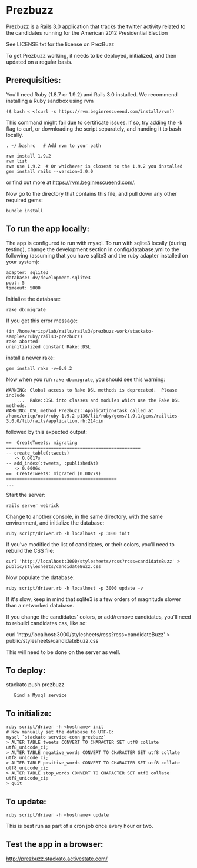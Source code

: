# Prezbuzz

Prezbuzz is a Rails 3.0 application that tracks the twitter activity
related to the candidates running for the American 2012 Presidential Election

See LICENSE.txt for the license on PrezBuzz

To get Prezbuzz working, it needs to be deployed, initialized, and
then updated on a regular basis.

## Prerequisities:

You'll need Ruby (1.8.7 or 1.9.2) and Rails 3.0 installed.  We recommend
installing a Ruby sandbox using rvm

    ($ bash < <(curl -s https://rvm.beginrescueend.com/install/rvm))
    
This command might fail due to certificate issues.  If so, try adding the -k
flag to curl, or downloading the script separately, and handing it to bash locally.
    
    . ~/.bashrc   # Add rvm to your path
    
    rvm install 1.9.2 
    rvm list
    rvm use 1.9.2  # Or whichever is closest to the 1.9.2 you installed
    gem install rails --version=3.0.0
    
or find out more at <https://rvm.beginrescueend.com/>.

Now go to the directory that contains this file, and pull down
any other required gems:

    bundle install
    
## To run the app locally:

The app is configured to run with mysql.  To run with sqlite3
locally (during testing), change the development section in
config/database.yml to the following (assuming that you have
sqlite3 and the ruby adapter installed on your system):

    adapter: sqlite3
    database: dv/development.sqlite3
    pool: 5
    timeout: 5000
    

Initialize the database:

    rake db:migrate
    
If you get this error message:

    (in /home/ericp/lab/rails/rails3/prezbuzz-work/stackato-samples/ruby/rails3-prezbuzz)
    rake aborted!
    uninitialized constant Rake::DSL
    
install a newer rake:

    gem install rake -v=0.9.2
    
Now when you run `rake db:migrate`, you should see this warning:

    WARNING: Global access to Rake DSL methods is deprecated.  Please include
        ...  Rake::DSL into classes and modules which use the Rake DSL methods.
    WARNING: DSL method Prezbuzz::Application#task called at /home/ericp/opt/ruby-1.9.2-p136/lib/ruby/gems/1.9.1/gems/railties-3.0.0/lib/rails/application.rb:214:in

followed by this expected output:

    ==  CreateTweets: migrating ===================================================
    -- create_table(:tweets)
       -> 0.0017s
    -- add_index(:tweets, :publishedAt)
       -> 0.0006s
    ==  CreateTweets: migrated (0.0027s) ==========================================
    ...
    
Start the server:

    rails server webrick
    
Change to another console, in the same directory, with
the same environment, and initialize the database:

    ruby script/driver.rb -h localhost -p 3000 init

If you've modified the list of candidates, or their colors, you'll need to
rebuild the CSS file:

    curl 'http://localhost:3000/stylesheets/rcss?rcss=candidateBuzz' > public/stylesheets/candidateBuzz.css
    
Now populate the database:

    ruby script/driver.rb -h localhost -p 3000 update -v

If it's slow, keep in mind that sqlite3 is a few orders of
magnitude slower than a networked database.

If you change the candidates' colors, or add/remove candidates, you'll
need to rebuild candidates.css, like so:

   curl 'http://localhost:3000/stylesheets/rcss?rcss=candidateBuzz' > public/stylesheets/candidateBuzz.css

This will need to be done on the server as well.

## To deploy:

   stackato push prezbuzz

       Bind a Mysql service

## To initialize:

    ruby script/driver -h <hostname> init
    # Now manually set the database to UTF-8:
    mysql `stackato service-conn prezbuzz`
    > ALTER TABLE tweets CONVERT TO CHARACTER SET utf8 collate utf8_unicode_ci;
    > ALTER TABLE negative_words CONVERT TO CHARACTER SET utf8 collate utf8_unicode_ci;
    > ALTER TABLE positive_words CONVERT TO CHARACTER SET utf8 collate utf8_unicode_ci;
    > ALTER TABLE stop_words CONVERT TO CHARACTER SET utf8 collate utf8_unicode_ci;
    > quit

## To update:

    ruby script/driver -h <hostname> update

This is best run as part of a cron job once every hour or two.


## Test the app in a browser:

<http://prezbuzz.stackato.activestate.com/>

